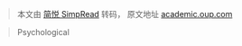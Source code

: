 > 本文由 [简悦 SimpRead](http://ksria.com/simpread/) 转码， 原文地址 [academic.oup.com](https://academic.oup.com/cercor/article/31/6/3021/6104776#.YJ5GQaJyjow.twitter)

> Psychological
